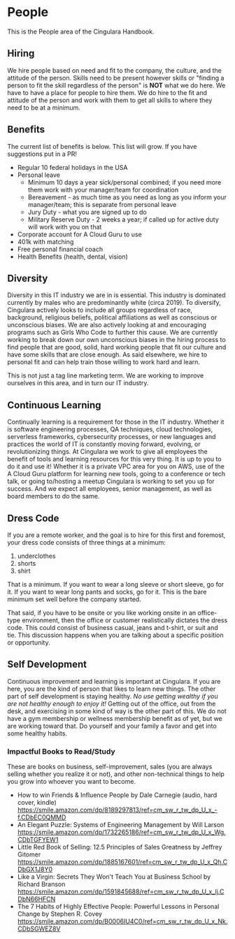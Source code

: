 # People
This is the People area of the Cingulara Handbook.

## Hiring
We hire people based on need and fit to the company, the culture, and the attitude of the person. Skills need to be present however skills or "finding a person to fit the skill regardless of the person" is **NOT** what we do here. We have to have a place for people to hire them. We do hire to the fit and attitude of the person and work with them to get all skills to where they need to be at a minimum.

## Benefits
The current list of benefits is below. This list will grow. If you have suggestions put in a PR!
* Regular 10 federal holidays in the USA
* Personal leave
    * Minimum 10 days a year sick/personal combined; if you need more them work with your manager/team for coordination
    * Bereavement - as much time as you need as long as you inform your manager/team; this is separate from personal leave
    * Jury Duty - what you are signed up to do
    * Military Reserve Duty - 2 weeks a year; if called up for active duty will work with you on that
* Corporate account for A Cloud Guru to use
* 401k with matching
* Free personal financial coach
* Health Benefits (health, dental, vision)

## Diversity
Diversity in this IT industry we are in is essential. This industry is dominated currently by males who are predominantly white (circa 2019). To diversify, Cingulara actively looks to include all groups regardless of race, background, religious beliefs, political affiliations as well as conscious or unconscious biases. We are also actively looking at and encouraging programs such as Girls Who Code to further this cause. We are currently working to break down our own unconscious biases in the hiring process to find people that are good, solid, hard working people that fit our culture and have some skills that are close enough. As said elsewhere, we hire to personal fit and can help train those willing to work hard and learn. 

This is not just a tag line marketing term. We are working to improve ourselves in this area, and in turn our IT industry. 

## Continuous Learning
Continually learning is a requirement for those in the IT industry. Whether it is software engineering processes, QA techniques, cloud technologies, serverless frameworks, cybersecurity processes, or new languages and practices the world of IT is constantly moving forward, evolving, or revolutionizing things. At Cingulara we work to give all employees the benefit of tools and learning resources for this very thing. It is up to you to do it and use it! Whether it is a private VPC area for you on AWS, use of the A Cloud Guru platform for learning new tools, going to a conference or tech talk, or going to/hosting a meetup Cingulara is working to set you up for success. And we expect all employees, senior management, as well as board members to do the same.

## Dress Code
If you are a remote worker, and the goal is to hire for this first and foremost, your dress code consists of three things at a minimum:
1. underclothes
2. shorts
3. shirt

That is a minimum. If you want to wear a long sleeve or short sleeve, go for it. If you want to wear long pants and socks, go for it. This is the bare minimum set well before the company started. 

That said, if you have to be onsite or you like working onsite in an office-type environment, then the office or customer realistically dictates the dress code. This could consist of business casual, jeans and t-shirt, or suit and tie. This discussion happens when you are talking about a specific position or opportunity.

## Self Development
Continuous improvement and learning is important at Cingulara. If you are here, you are the kind of person that likes to learn new things. The other part of self development is staying healthy. *No use getting wealthy if you are not healthy enough to enjoy it!* Getting out of the office, out from the desk, and exercising in some kind of way is the other part of this. We do not have a gym membership or wellness membership benefit as of yet, but we are working toward that. Do yourself and your family a favor and get into some healthy habits.

### Impactful Books to Read/Study
These are books on business, self-improvement, sales (you are always selling whether you realize it or not), and other non-technical things to help you grow into whoever you want to become. 

* How to win Friends & Influence People by Dale Carnegie (audio, hard cover, kindle) https://smile.amazon.com/dp/8189297813/ref=cm_sw_r_tw_dp_U_x_-f.CDbEC0QMMD
* An Elegant Puzzle: Systems of Engineering Management by Will Larson https://smile.amazon.com/dp/1732265186/ref=cm_sw_r_tw_dp_U_x_Wg.CDbTGFYEW1
* Little Red Book of Selling: 12.5 Principles of Sales Greatness by Jeffrey Gitomer https://smile.amazon.com/dp/1885167601/ref=cm_sw_r_tw_dp_U_x_Qh.CDbGX1J8Y0 
* Like a Virgin: Secrets They Won't Teach You at Business School by Richard Branson https://smile.amazon.com/dp/1591845688/ref=cm_sw_r_tw_dp_U_x_lj.CDbN66HFCN 
* The 7 Habits of Highly Effective People: Powerful Lessons in Personal Change by Stephen R. Covey https://smile.amazon.com/dp/B0006IU4C0/ref=cm_sw_r_tw_dp_U_x_Nk.CDbSGWEZ8V 